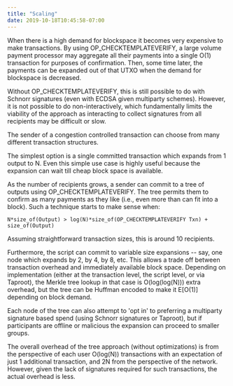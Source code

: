 ```yaml
---
title: "Scaling"
date: 2019-10-18T10:45:58-07:00
---
```


When there is a high demand for blockspace it becomes very expensive to make
transactions. By using OP_CHECKTEMPLATEVERIFY, a large volume payment processor may
aggregate all their payments into a single O(1) transaction for purposes of
confirmation. Then, some time later, the payments can be expanded out of that
UTXO when the demand for blockspace is decreased.

Without OP_CHECKTEMPLATEVERIFY, this is still possible to do with Schnorr signatures
(even with ECDSA given multiparty schemes). However, it is not possible to do
non-interactively, which fundamentally limits the viability of the approach as
interacting to collect signatures from all recipients may be difficult or slow.

The sender of a congestion controlled transaction can choose from many different
transaction structures.

The simplest option is a single committed transaction which expands from 1
output to N. Even this simple use case is highly useful because the expansion
can wait till cheap block space is available.

As the number of recipients grows, a sender can commit to a tree of outputs
using OP_CHECKTEMPLATEVERIFY. The tree permits them to confirm as many payments as they
like (i.e., even more than can fit into a block). Such a technique starts to
make sense when:

`N*size_of(Output) > log(N)*size_of(OP_CHECKTEMPLATEVERIFY Txn) + size_of(Output)`

Assuming straightforward transaction sizes, this is around 10
recipients.

Furthermore, the script can commit to variable size expansions -- say, one node
which expands by 2, by 4, by 8, etc. This allows a trade off between transaction
overhead and immediately available block space. Depending on implementation
(either at the transaction level, the script level, or via Taproot), the Merkle
tree lookup in that case is O(log(log(N))) extra overhead, but the tree can be
Huffman encoded to make it E[O(1)] depending on block demand.

Each node of the tree can also attempt to 'opt in' to preferring a multiparty
signature based spend (using Schnorr signatures or Taproot), but if participants
are offline or malicious the expansion can proceed to smaller groups.

The overall overhead of the tree approach (without optimizations) is from the
perspective of each user O(log(N)) transactions with an expectation of just 1
additional transaction, and 2N from the perspective of the network. However,
given the lack of signatures required for such transactions, the actual overhead
is less.

